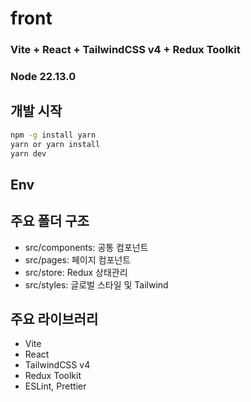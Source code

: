 # front

### Vite + React + TailwindCSS v4 + Redux Toolkit
### Node 22.13.0

## 개발 시작

```sh
npm -g install yarn
yarn or yarn install
yarn dev
```

## Env

## 주요 폴더 구조
- src/components: 공통 컴포넌트
- src/pages: 페이지 컴포넌트
- src/store: Redux 상태관리
- src/styles: 글로벌 스타일 및 Tailwind

## 주요 라이브러리
- Vite
- React
- TailwindCSS v4
- Redux Toolkit
- ESLint, Prettier
